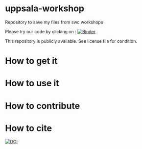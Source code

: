 # uppsala-workshop
Repository to save my files from swc workshops

Please try our code by clicking on :
[![Binder](https://mybinder.org/badge.svg)](https://mybinder.org/v2/gh/oziasalice/uppsala-workshop/tree/master/master)

This repository is publicly available. See license file for condition.

# How to get it

# How to use it

# How to contribute

# How to cite

[![DOI](https://zenodo.org/badge/152606621.svg)](https://zenodo.org/badge/latestdoi/152606621)
